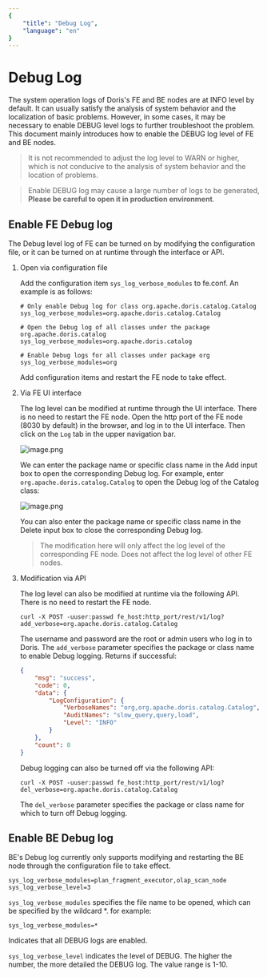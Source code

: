 ```yaml
---
{
    "title": "Debug Log",
    "language": "en"
}
---
```


<!-- 
Licensed to the Apache Software Foundation (ASF) under one
or more contributor license agreements.  See the NOTICE file
distributed with this work for additional information
regarding copyright ownership.  The ASF licenses this file
to you under the Apache License, Version 2.0 (the
"License"); you may not use this file except in compliance
with the License.  You may obtain a copy of the License at

  http://www.apache.org/licenses/LICENSE-2.0

Unless required by applicable law or agreed to in writing,
software distributed under the License is distributed on an
"AS IS" BASIS, WITHOUT WARRANTIES OR CONDITIONS OF ANY
KIND, either express or implied.  See the License for the
specific language governing permissions and limitations
under the License.
-->


# Debug Log

The system operation logs of Doris's FE and BE nodes are at INFO level by default. It can usually satisfy the analysis of system behavior and the localization of basic problems. However, in some cases, it may be necessary to enable DEBUG level logs to further troubleshoot the problem. This document mainly introduces how to enable the DEBUG log level of FE and BE nodes.

> It is not recommended to adjust the log level to WARN or higher, which is not conducive to the analysis of system behavior and the location of problems.

>Enable DEBUG log may cause a large number of logs to be generated, **Please be careful to open it in production environment**.

## Enable FE Debug log

The Debug level log of FE can be turned on by modifying the configuration file, or it can be turned on at runtime through the interface or API.

1. Open via configuration file

   Add the configuration item `sys_log_verbose_modules` to fe.conf. An example is as follows:

   ```text
   # Only enable Debug log for class org.apache.doris.catalog.Catalog
   sys_log_verbose_modules=org.apache.doris.catalog.Catalog
   
   # Open the Debug log of all classes under the package org.apache.doris.catalog
   sys_log_verbose_modules=org.apache.doris.catalog
   
   # Enable Debug logs for all classes under package org
   sys_log_verbose_modules=org
   ```

   Add configuration items and restart the FE node to take effect.

2. Via FE UI interface

   The log level can be modified at runtime through the UI interface. There is no need to restart the FE node. Open the http port of the FE node (8030 by default) in the browser, and log in to the UI interface. Then click on the `Log` tab in the upper navigation bar.

   ![image.png](https://bce.bdstatic.com/doc/BaiduDoris/DORIS/image_f87b8c1.png)

   We can enter the package name or specific class name in the Add input box to open the corresponding Debug log. For example, enter `org.apache.doris.catalog.Catalog` to open the Debug log of the Catalog class:

   ![image.png](https://bce.bdstatic.com/doc/BaiduDoris/DORIS/image_f0d4a23.png)

   You can also enter the package name or specific class name in the Delete input box to close the corresponding Debug log.

   > The modification here will only affect the log level of the corresponding FE node. Does not affect the log level of other FE nodes.

3. Modification via API

   The log level can also be modified at runtime via the following API. There is no need to restart the FE node.

   ```shell
   curl -X POST -uuser:passwd fe_host:http_port/rest/v1/log?add_verbose=org.apache.doris.catalog.Catalog
   ```

   The username and password are the root or admin users who log in to Doris. The `add_verbose` parameter specifies the package or class name to enable Debug logging. Returns if successful:

   ```json
   {
       "msg": "success",
       "code": 0,
       "data": {
           "LogConfiguration": {
               "VerboseNames": "org,org.apache.doris.catalog.Catalog",
               "AuditNames": "slow_query,query,load",
               "Level": "INFO"
           }
       },
       "count": 0
   }
   ```

   Debug logging can also be turned off via the following API:

   ```shell
   curl -X POST -uuser:passwd fe_host:http_port/rest/v1/log?del_verbose=org.apache.doris.catalog.Catalog
   ```

   The `del_verbose` parameter specifies the package or class name for which to turn off Debug logging.

## Enable BE Debug log

BE's Debug log currently only supports modifying and restarting the BE node through the configuration file to take effect.

```text
sys_log_verbose_modules=plan_fragment_executor,olap_scan_node
sys_log_verbose_level=3
```

`sys_log_verbose_modules` specifies the file name to be opened, which can be specified by the wildcard *. for example:

```text
sys_log_verbose_modules=*
```

Indicates that all DEBUG logs are enabled.

`sys_log_verbose_level` indicates the level of DEBUG. The higher the number, the more detailed the DEBUG log. The value range is 1-10.